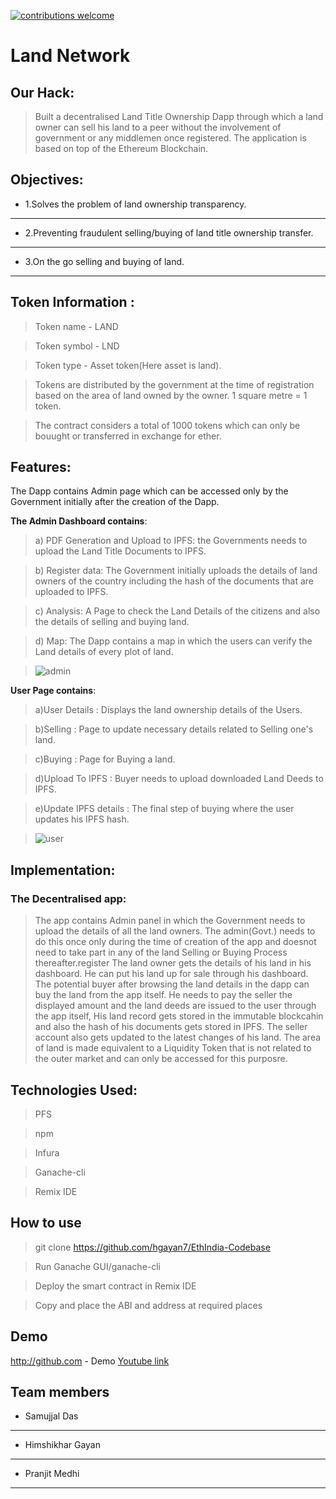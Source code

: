 [![contributions welcome](https://img.shields.io/badge/contributions-welcome-brightgreen.svg?style=flat)](https://github.com/dwyl/esta/issues)
# Land Network

## Our Hack:
>Built a decentralised Land Title Ownership Dapp through which a land owner can sell his land to a peer without the involvement of government or any middlemen once registered.
The application is based on top of the Ethereum Blockchain.


## Objectives:

* 1.Solves the problem of land ownership transparency.
------------ 
* 2.Preventing fraudulent selling/buying of land title ownership transfer.
------------ 
* 3.On the go selling and buying of land.
------------ 
## Token Information :

>Token name - LAND

>Token symbol - LND

>Token type - Asset token(Here asset is land).

>Tokens are distributed by the government at the time of registration based on the area of land owned by the owner. 
1 square metre = 1 token.

>The contract considers a total of 1000 tokens which can only be bouught or transferred in exchange for ether.


## Features:
The Dapp contains Admin page which can be accessed only by the Government initially after the creation of the Dapp.

**The Admin Dashboard contains**:
>a) PDF Generation and Upload to IPFS: the Governments needs to upload the Land Title Documents to IPFS.

>b) Register data: The Government initially uploads the details of land owners of the country including the hash of the documents
 that are uploaded to IPFS.
 
>c) Analysis: A Page to check the Land Details of the citizens and also the details of selling and buying land.

>d) Map: The Dapp contains a map in which the users can verify the Land details of every plot of land.

>![admin](https://user-images.githubusercontent.com/34987253/44001257-4a46796c-9e4c-11e8-9fe1-f07818c2f971.png)


**User Page contains**:

>a)User Details : Displays the land ownership details of the Users.

>b)Selling : Page to update necessary details related to Selling one's land.

>c)Buying : Page for Buying a land.

>d)Upload To IPFS : Buyer needs to upload downloaded Land Deeds to IPFS.

>e)Update IPFS details : The final step of buying where the user  updates his IPFS hash.


>![user](https://user-images.githubusercontent.com/34987253/44001258-4ab275b8-9e4c-11e8-8dbd-69dbe58eda51.png)


## Implementation:
### The Decentralised app:

>The app contains Admin panel in which the Government needs to upload the details of all the land owners.
The admin(Govt.) needs to do this once only during the time of creation of the app and doesnot need to take part in any of the 
land Selling or Buying Process thereafter.register
The land owner gets the details of his land in his dashboard.
He can put his land up for sale through his dashboard.
The potential buyer after browsing the land details in the dapp can buy the land
from the app itself.
He needs to pay the seller the displayed amount and the land deeds are  issued to the
user through the app itself,
His land record gets stored in the immutable blockcahin and also the hash of his documents gets stored in IPFS.
The seller account also gets updated to the latest changes of his land.
The area of land is made equivalent to a Liquidity Token that is not related to the outer market and can only be accessed for this purposre.

## Technologies Used:
> PFS

> npm

> Infura

> Ganache-cli

> Remix IDE

## How to use


> git clone https://github.com/hgayan7/EthIndia-Codebase

> Run Ganache GUI/ganache-cli

> Deploy the smart contract in Remix IDE

> Copy and place the ABI and address at required places 

## Demo
http://github.com - Demo
[Youtube link](https://www.youtube.com/watch?v=5oc1Clsxxzw)

## Team members 

* Samujjal Das
------------ 
* Himshikhar Gayan
------------ 
* Pranjit Medhi
------------ 
